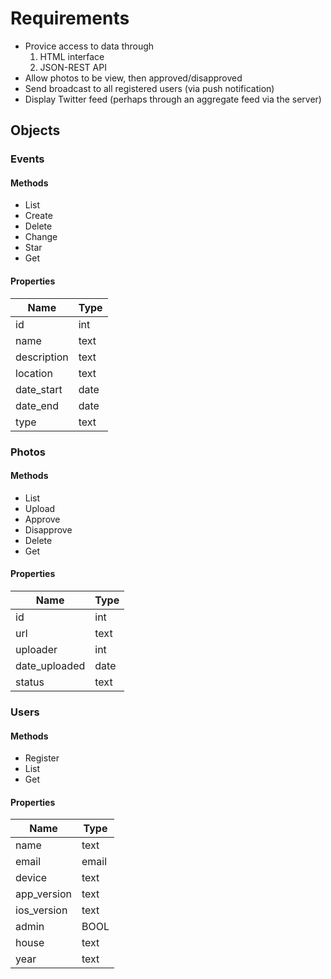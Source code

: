 # Requirements

* Provice access to data through
  1. HTML interface
  2. JSON-REST API
* Allow photos to be view, then approved/disapproved
* Send broadcast to all registered users (via push notification)
* Display Twitter feed (perhaps through an aggregate feed via the server)

## Objects

### Events
#### Methods
* List
* Create
* Delete
* Change
* Star
* Get

#### Properties
| Name         | Type    |
| -------------|---------|
| id           | int     |
| name         | text    |
| description  | text    |
| location     | text    |
| date_start   | date    |
| date_end     | date    |
| type         | text    |

### Photos
#### Methods
* List
* Upload
* Approve
* Disapprove
* Delete
* Get

#### Properties
| Name         | Type    |
| -------------|---------|
| id           | int     |
| url          | text    |
| uploader     | int     |
| date_uploaded| date    |
| status       | text    |

### Users
#### Methods
* Register
* List
* Get

#### Properties

| Name        | Type    |
| ------------|---------|
| name        | text    |
| email       | email   |
| device      | text    |
| app_version | text    |
| ios_version | text    |
| admin       | BOOL    |
| house       | text    |
| year        | text    |

